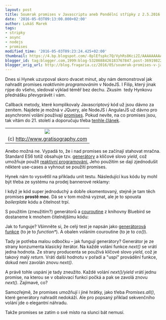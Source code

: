 ```yaml
---
layout: post
title: Soumrak promises v Javascriptu aneb Pondělní střípky z 2.5.2016
date: '2016-05-03T09:13:00.000+02:00'
author: Lukáš Marek
tags:
- stripky
- async
- nodejs
- promises
modified_time: '2016-05-03T09:23:24.425+02:00'
thumbnail: https://4.bp.blogspot.com/-8plEfspkc7Q/VyhRs8Kci2I/AAAAAAAAAn4/bsY3ynVYj18C4-tdg5B6pLvYOmKqdXDkwCLcB/s72-c/236H.jpg
blogger_id: tag:blogger.com,1999:blog-5328688426183767847.post-3691982208680064191
blogger_orig_url: http://blog.fragaria.cz/2016/05/soumrak-promises-v-javascriptu-aneb.html
---
```


Dnes si Hynek uzurpoval skoro dvacet minut, aby nám demonstroval jak
nahradit promises *reaktivním programováním* v NodeJS.
I Filip, který jinak rýpe do všeho, sledoval
výklad téměř bez dechu. Zkusím  tedy Hynkovu přednášku převyprávět i
vám.

Callback metody, které komplikovaly Javascriptový kód už jsou dávno za
zenitem. Najdete je možná v JQuery, ale NodeJS i AngularJS už dávno pro
asynchronní volání používají
[promises](https://en.wikipedia.org/wiki/Futures_and_promises). Pokud
nevíte, na co promises jsou, tak vítám do 21. století a doporučuju třeba
[tenhle
článek](http://www.html5rocks.com/en/tutorials/es6/promises/).

|                                                                                                                                                                                                                                                |
| :--------------------------------------------------------------------------------------------------------------------------------------------------------------------------------------------------------------------------------------------: |
| [![](https://4.bp.blogspot.com/-8plEfspkc7Q/VyhRs8Kci2I/AAAAAAAAAn4/bsY3ynVYj18C4-tdg5B6pLvYOmKqdXDkwCLcB/s400/236H.jpg)](https://4.bp.blogspot.com/-8plEfspkc7Q/VyhRs8Kci2I/AAAAAAAAAn4/bsY3ynVYj18C4-tdg5B6pLvYOmKqdXDkwCLcB/s1600/236H.jpg) |
|                                                                                                        (c) http://www.gratisography.com                                                                                                        |

Anebo možná ne. Vypadá to, že i nad promises se začínají stahovat
mračna. Standard ES6 totiž obsahuje tzv.
[generátory](https://developer.mozilla.org/cs/docs/Web/JavaScript/Guide/Iterators_and_Generators)
a klíčové slovo *yield*, což umožňuje použít [reaktivní
programování.](https://en.wikipedia.org/wiki/Reactive_programming)
Jeho použitím se dají zjednodušit některé use-cases a vyhnout se použití
promises.

Hynek nám to vysvětlil na příkladu unit testu. Následující kus kódu by
mohl být třeba ze systému na prodej bannerové reklamy:

I když je kód super jednoduchý a dobře okomentovaný, stejně je tam těch
promises **prostě moc**. Dá se v tom možná vyznat, ale je to spousta
*boilerplate* kódu a čitelnost trpí.

S použitím (zneužitím?) generátorů a
[couroutine](http://bluebirdjs.com/docs/api/promise.coroutine.html) z
knihovny Bluebird se dostaneme k mnohem čitelnějšímu kódu:

Jak to funguje? Všimněte si, že celý test je napsán jako [generátorová
funkce](https://developer.mozilla.org/cs/docs/Web/JavaScript/Reference/Statements/function*)
(to je to *function\**). A obalen voláním couroutine (to je to
*co()*).

Tady je potřeba malou odbočku – jak fungují generátory? Generátor je ze
strany konzumenta klasický iterátor. Na každé volání funkce *next()* se
vrátí jedna hodnota. Ze strany producenta se používá klíčové slovo
*yield*, což je takový malý *return*. Vrátí další hodnotu v pořadí a
"uspí" provádění funkce, dokud není zavolán znovu *next()*.

A právě tohle uspání je tady zneužito. Každé volání *next()/yield* vrátí
jednu promise, na kterou se v obalovací funkci počká a pak se zavolá
znovu *next()*. Zajímavé, co?

Samozřejmě, že promises umožňují i jiné hrátky, jako třeba
*Promises.all()*, které generátory nahradit nedokáží. Ale pro popsaný
příklad sekvenčního volání jde o elegantní náhradu.

Takže promises se zatím o své místo na slunci bát nemusí.
